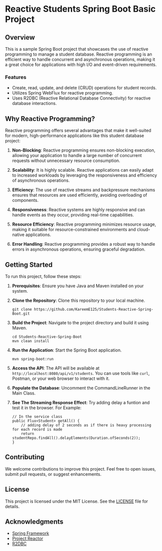 # Reactive Students Spring Boot Basic Project

## Overview

This is a sample Spring Boot project that showcases the use of reactive programming to manage a student database. Reactive programming is an efficient way to handle concurrent and asynchronous operations, making it a great choice for applications with high I/O and event-driven requirements.

### Features

- Create, read, update, and delete (CRUD) operations for student records.
- Utilizes Spring WebFlux for reactive programming.
- Uses R2DBC (Reactive Relational Database Connectivity) for reactive database interactions.

## Why Reactive Programming?

Reactive programming offers several advantages that make it well-suited for modern, high-performance applications like this student database project:

1. **Non-Blocking**: Reactive programming ensures non-blocking execution, allowing your application to handle a large number of concurrent requests without unnecessary resource consumption.

2. **Scalability**: It is highly scalable. Reactive applications can easily adapt to increased workloads by leveraging the responsiveness and efficiency of asynchronous operations.

3. **Efficiency**: The use of reactive streams and backpressure mechanisms ensures that resources are used efficiently, avoiding overloading of components.

4. **Responsiveness**: Reactive systems are highly responsive and can handle events as they occur, providing real-time capabilities.

5. **Resource Efficiency**: Reactive programming minimizes resource usage, making it suitable for resource-constrained environments and cloud-native applications.

6. **Error Handling**: Reactive programming provides a robust way to handle errors in asynchronous operations, ensuring graceful degradation.

## Getting Started

To run this project, follow these steps:

1. **Prerequisites**: Ensure you have Java and Maven installed on your system.

2. **Clone the Repository**: Clone this repository to your local machine.

    ```
    git clone https://github.com/KareemE125/Students-Reactive-Spring-Boot.git
    ```

3. **Build the Project**: Navigate to the project directory and build it using Maven.

    ```
    cd Students-Reactive-Spring-Boot
    mvn clean install
    ```

4. **Run the Application**: Start the Spring Boot application.

    ```
    mvn spring-boot:run
    ```

5. **Access the API**: The API will be available at `http://localhost:8080/api/v1/students`. You can use tools like `curl`, Postman, or your web browser to interact with it.

6. **Populate the Database**: Uncomment the CommandLineRunner in the Main Class.
   
7. **See The Streaming Response Effect**: Try adding delay a funtion and test it in the browser. For Example:

    ```
    // In the service class
    public Flux<Student> getAll() {
        // adding delay of 2 seconds as if there is heavy processing for each record is made
        return studentRepo.findAll().delayElements(Duration.ofSeconds(2));
    }
    ```

## Contributing

We welcome contributions to improve this project. Feel free to open issues, submit pull requests, or suggest enhancements.

## License

This project is licensed under the MIT License. See the [LICENSE](LICENSE) file for details.

## Acknowledgments

- [Spring Framework](https://spring.io/)
- [Project Reactor](https://projectreactor.io/)
- [R2DBC](https://r2dbc.io/)
